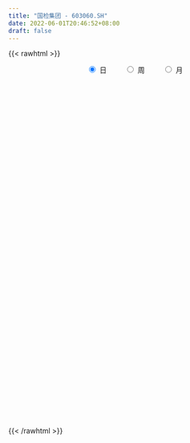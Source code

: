 ```yaml
---
title: "国检集团 - 603060.SH"
date: 2022-06-01T20:46:52+08:00
draft: false
---
```

{{< rawhtml >}}
    <div style="text-align: center">
        <label style="padding: 1rem;"><input style="margin-right: .5rem" type="radio" name="period" value="D" checked onclick="period_change(this)">日</label>
        <label style="padding: 1rem;"><input style="margin-right: .5rem" type="radio" name="period" value="W" onclick="period_change(this)">周</label>
        <label style="padding: 1rem;"><input style="margin-right: .5rem" type="radio" name="period" value="M" onclick="period_change(this)">月</label>
    </div>
    <div id="chart" style="height: 700px;"></div> 
    <script type="text/javascript">
        const D_v = [63104.3,119487.82,74504.16,79480.13,60211.65,60492.79,80323.93,52696.42,56490.48,48298.37,70465.35,88579.32,73423.44,52494.88,39904.27,40576.59,45019.82,42566.78,29387.19,28769.34,25256.44,51701.33,39509.61,42875.24,37857.69,32328.6,79922.84,54110.96,67428.75,62548.58,53357.89,51975.74,39496.84,77639.66,44246.72,65683.39,92611.69,102758.63,80606.63,59354.48,61921.7,44269.65,64254.0,48523.39,48757.09,50447.1,49469.78,48825.17,36951.6,30532.99,32035.97,25473.7,36008.16,35995.08,24334.19,27337.48,19078.55,34036.58,21084.76,22862.01,18922.36,29136.66,21864.3,16060.78,44671.21,29502.47,27506.78,29564.51,20647.0,167380.53,169159.03,129952.22,83816.91,94356.29,87498.59,56390.9,63625.2,44398.89,57501.19,85492.66,137881.3,116046.18,59798.84,59991.36,50789.92,33647.18,35156.2,36900.06,34401.83,38322.48,32275.62,27678.83,43651.03,17669.78,32816.22,18868.95,25880.96,27450.2,47065.84,20028.67,16273.05,112763.53,95381.82,74492.62,50339.1,38320.63,115736.73,50140.56,31779.94,26083.04,17289.23,19620.74,76836.67,29799.36,22922.98,22734.97,23790.56,26367.86,21010.9,22041.2,43236.27,24312.03,19358.04,39603.84,29463.28,23148.33,20006.51,17204.09,17903.0,18238.71,22652.72,16834.18,14222.37,25007.19,19457.55,19049.46,16330.94,16942.52,17451.79,21772.75,23259.24,15146.71,14168.36,20486.28,11305.08,10283.54,12935.52,17056.62,14322.79,14949.12,21331.79,49109.65,25159.97,19522.49,23870.09,18555.35,35126.9,15853.14,15354.96,16874.08,14595.13,17801.6,17229.24,14259.7,19083.86,19271.84,12835.43,13409.88,24541.58,23199.78,18715.33,14625.32,21421.91,18293.72,15971.14,17475.29,9944.82,12579.04,10126.17,13220.05,12504.79,13201.04,14757.96,14242.0,14560.8,26364.1,18323.55,18192.02,12332.2,12665.3,10795.48,19558.04,28683.94,17651.76,24097.07,28890.51,38876.61,26594.22,37337.0,40143.47,56097.7,54471.51,34396.38,27973.94,41843.58,29732.37,31889.96,27158.7,22178.19,26121.94,26456.7,22774.73,17405.42,22548.5,21595.21,17952.61,18016.97,19683.35,17839.66,18847.46,11665.32,15697.22,14144.31,38933.55,29573.35,27739.9,26147.97,53547.1,46352.7,38546.78,19230.82,13306.12,32297.37,28331.69,27700.73,24225.38,12456.9,19170.64,12335.44,22787.84,13189.54,15087.08,14824.15,28712.5,18706.21,22384.75,21153.24,67717.84,74074.45,50337.1]
const D_histogram = [0.0,0.0049841595,0.0033044423,0.0324111932,0.0411601374,0.0470181809,0.0615245414,0.0388651272,0.0261806723,0.0180880705,0.0404428793,0.0951104732,0.126628553,0.1512113378,0.1457993156,0.1364910092,0.0954719834,0.0174731691,-0.016673206,-0.056847933,-0.0663950363,-0.0438596896,-0.0226868034,-0.0428462618,-0.0700864746,-0.0848352825,-0.1505279211,-0.1722504057,-0.1661582807,-0.1846928063,-0.1477090231,-0.0979511843,-0.0617172516,-0.0178496719,0.0132273625,0.0633462224,0.1570899756,0.2237651235,0.2082040093,0.1624998285,0.0960990163,0.0353040072,0.0360123075,0.0362217061,0.0053923906,-0.050945676,-0.1195645069,-0.1843529391,-0.1778300401,-0.1571796895,-0.1111680379,-0.0775842886,-0.0412484369,-0.0349926947,-0.0363515837,-0.0308419088,-0.0282656254,-0.0422766276,-0.0543662027,-0.053006618,-0.0540168221,-0.0703761782,-0.0781073302,-0.0728272458,-0.033337531,-0.0069470243,0.0258199681,0.0327272974,0.0312859014,0.1222569652,0.2399376245,0.3146747988,0.3457354188,0.3827420626,0.4117287899,0.3904730088,0.369859325,0.3486093611,0.310049227,0.326409975,0.1720141086,0.0618826794,0.0132073423,-0.0659027508,-0.1451134093,-0.1994823513,-0.2062582676,-0.2366235026,-0.2611358344,-0.2520197496,-0.2555528626,-0.2190215084,-0.2041049032,-0.1922037578,-0.1632331516,-0.1291776201,-0.0742804821,-0.0288122032,-0.0611328575,-0.0701770417,-0.084419579,0.031759424,0.0818462267,0.1508750287,0.1627198133,0.1460272654,-0.0047960292,-0.1041372123,-0.1766144293,-0.2248610341,-0.2299898012,-0.2053855613,-0.1304199198,-0.0581537755,-0.0097425127,0.0192868494,0.0486421718,0.0644267239,0.0624347899,0.0447957814,0.0679498347,0.0648875894,0.059445998,0.0239448976,-0.0222087032,-0.0495946597,-0.0706887101,-0.0769995672,-0.0901308746,-0.0894125475,-0.0887818774,-0.0893132112,-0.0782160941,-0.0602339482,-0.0400181214,-0.025114394,-0.0059679285,0.0084659493,0.0166174186,0.0190896547,-0.0013161495,-0.0120144015,-0.0134872379,-0.0339587029,-0.0281733483,-0.0278677987,-0.0303112092,-0.0310895584,-0.0179490849,-0.0005615585,0.0307030914,0.0804439098,0.108980087,0.1154613615,0.1145360744,0.1042887158,0.1165777237,0.1165551098,0.0925969266,0.0776556318,0.0568468462,0.014814574,0.0075981854,0.0040575727,-0.0135953707,-0.0442426796,-0.0653727685,-0.0888536259,-0.1557704901,-0.1949951459,-0.2290402698,-0.2249852243,-0.1820714533,-0.1313144819,-0.0843847827,-0.0338254498,-0.0046242705,-0.0024555588,0.0005305812,0.0217402676,0.0410853663,0.0517722673,0.0582686833,0.0348618065,0.03853206,-0.0004569164,-0.0207429522,-0.0256429357,-0.0237748123,-0.0202610196,-0.0145774199,-0.0231147853,-0.0770795951,-0.1284330703,-0.1738886994,-0.1720251813,-0.1587156694,-0.1685622938,-0.230951147,-0.232492634,-0.1231715056,-0.0391586284,-0.0142520911,-0.0129873583,-0.0240248426,-0.0466069941,-0.0642860959,-0.0695224762,-0.0646125143,-0.0362223757,-0.0130281397,0.0133813385,0.0429438476,0.0434788966,0.0454764265,0.0277605948,0.0438647724,0.045760954,0.0525880255,0.0467116988,0.0420091825,0.0356404476,0.0227363971,0.0165715945,0.0059817481,-0.0515124911,-0.102727136,-0.0679530575,-0.0951845673,-0.0753961965,-0.0352984679,-0.0176779492,0.0455976653,0.0919484127,0.1199462164,0.1308706178,0.1410717885,0.1435815926,0.1382590708,0.1279912939,0.1193376993,0.1188974267,0.121442664,0.0686512222,0.043137194,0.0538282351,0.0718507222,0.1259068952,0.2070857229,0.2284230265]
const D_fast = [0.0,0.0062301994,0.0053765927,0.042586142,0.0616251205,0.0792377092,0.109125205,0.0961820727,0.0900427858,0.0864722017,0.1189377303,0.1973829425,0.2605581606,0.3229437798,0.3539815866,0.3787960324,0.3616450025,0.2880144804,0.2496998038,0.1953130936,0.1691672313,0.1807376556,0.1962388409,0.165367817,0.1206059856,0.0846483571,-0.0186762619,-0.0834613478,-0.1189087929,-0.1836165201,-0.1835599928,-0.15828995,-0.1374853302,-0.0980801685,-0.0636962935,0.002259122,0.1352753691,0.2578917979,0.294381686,0.2893024623,0.2469264043,0.1949573969,0.2046687741,0.2139335993,0.1844523814,0.1153778958,0.0168679382,-0.0940087288,-0.1319433399,-0.1505879116,-0.1323682694,-0.1181805923,-0.0921568499,-0.0946492813,-0.1050960663,-0.1072968686,-0.1117869915,-0.1363671506,-0.1620482764,-0.1739403461,-0.1884547558,-0.2224081565,-0.249666141,-0.262592868,-0.2314375359,-0.2067837854,-0.1675618009,-0.1524726472,-0.1460925679,-0.0245572628,0.1531078026,0.3065136766,0.4240081514,0.5567003108,0.6886192356,0.7649817067,0.8368328541,0.9027352305,0.9416874031,1.0396506449,0.9282583056,0.8335975462,0.7882240448,0.692638264,0.5771492532,0.4729097233,0.4145692401,0.3250481295,0.235251839,0.1813629865,0.1139416578,0.0957176349,0.0596080143,0.0234582202,0.0116205385,0.013381665,0.0497086825,0.0879739106,0.0403700419,0.0137815973,-0.0215658348,0.1025530242,0.1731013836,0.2798489428,0.3323736808,0.3521879492,0.2001656472,0.0747901611,-0.0418406632,-0.1463025265,-0.2089287439,-0.2356708944,-0.1933102328,-0.1355825324,-0.0896068977,-0.0557558234,-0.014239958,0.0176512751,0.0312680386,0.0248279754,0.0649694875,0.0781291395,0.0875490476,0.0580341716,0.006328395,-0.0334562264,-0.0722224543,-0.0977832032,-0.1334472293,-0.155082039,-0.1766468383,-0.1995064749,-0.2079633813,-0.2050397225,-0.194828426,-0.1862032971,-0.1685488138,-0.1519984487,-0.1396926247,-0.1324479749,-0.1531828165,-0.1668846689,-0.1717293148,-0.2006904554,-0.201948438,-0.2086098381,-0.2186310508,-0.2271817896,-0.2185285873,-0.2012814506,-0.1623410278,-0.0924892319,-0.036708033,-0.0013614181,0.0263473134,0.0421721337,0.0836055725,0.1127217361,0.1119127846,0.1163853977,0.1097883236,0.071459695,0.0661428527,0.0636166331,0.0425648471,0.0008568683,-0.0366164127,-0.0823106766,-0.1881701634,-0.2761436056,-0.367448797,-0.4196400575,-0.4222441499,-0.4043157989,-0.3784822954,-0.336379325,-0.3083342133,-0.3067793912,-0.3036606059,-0.2770158527,-0.2473994124,-0.2237694445,-0.2027058578,-0.2173972829,-0.2040940144,-0.2431972199,-0.2686689937,-0.2799797112,-0.2840552909,-0.2856067531,-0.2835675084,-0.2978835701,-0.3711182787,-0.4545800215,-0.5435078254,-0.5846506026,-0.6110200081,-0.663007206,-0.7831338459,-0.8427984914,-0.7642702394,-0.6900470194,-0.6687035048,-0.6706856116,-0.6877293066,-0.7219632065,-0.7557138323,-0.7783308317,-0.7895739983,-0.7702394537,-0.7503022526,-0.7205474397,-0.6802489688,-0.6688441956,-0.6554775591,-0.6662532421,-0.6391828713,-0.6258464513,-0.6058723734,-0.6000707754,-0.594270996,-0.5917296191,-0.5989495702,-0.6009714742,-0.6100658836,-0.6804382456,-0.7573346745,-0.7395488604,-0.7905765119,-0.7896371904,-0.7583640787,-0.7451630473,-0.6704880164,-0.6011501659,-0.5431658081,-0.4995237522,-0.4540546344,-0.4156494322,-0.3864071863,-0.3646771396,-0.3434963095,-0.3142122253,-0.2813063221,-0.3169349583,-0.331664688,-0.3075165881,-0.2715314205,-0.1859985237,-0.0530482652,0.025394795]
const D_slow = [0.0,0.0012460399,0.0020721505,0.0101749488,0.0204649831,0.0322195283,0.0476006637,0.0573169455,0.0638621135,0.0683841312,0.078494851,0.1022724693,0.1339296076,0.171732442,0.2081822709,0.2423050232,0.2661730191,0.2705413113,0.2663730098,0.2521610266,0.2355622675,0.2245973451,0.2189256443,0.2082140789,0.1906924602,0.1694836396,0.1318516593,0.0887890579,0.0472494877,0.0010762861,-0.0358509696,-0.0603387657,-0.0757680786,-0.0802304966,-0.076923656,-0.0610871004,-0.0218146065,0.0341266744,0.0861776767,0.1268026338,0.1508273879,0.1596533897,0.1686564666,0.1777118931,0.1790599908,0.1663235718,0.1364324451,0.0903442103,0.0458867003,0.0065917779,-0.0212002316,-0.0405963037,-0.0509084129,-0.0596565866,-0.0687444825,-0.0764549598,-0.0835213661,-0.094090523,-0.1076820737,-0.1209337282,-0.1344379337,-0.1520319783,-0.1715588108,-0.1897656222,-0.198100005,-0.1998367611,-0.193381769,-0.1851999447,-0.1773784693,-0.146814228,-0.0868298219,-0.0081611222,0.0782727325,0.1739582482,0.2768904457,0.3745086979,0.4669735291,0.5541258694,0.6316381761,0.7132406699,0.756244197,0.7717148669,0.7750167025,0.7585410148,0.7222626624,0.6723920746,0.6208275077,0.5616716321,0.4963876734,0.4333827361,0.3694945204,0.3147391433,0.2637129175,0.215661978,0.1748536901,0.1425592851,0.1239891646,0.1167861138,0.1015028994,0.083958639,0.0628537442,0.0707936002,0.0912551569,0.1289739141,0.1696538674,0.2061606838,0.2049616765,0.1789273734,0.1347737661,0.0785585076,0.0210610573,-0.0302853331,-0.062890313,-0.0774287569,-0.079864385,-0.0750426727,-0.0628821298,-0.0467754488,-0.0311667513,-0.0199678059,-0.0029803473,0.0132415501,0.0281030496,0.034089274,0.0285370982,0.0161384333,-0.0015337443,-0.020783636,-0.0433163547,-0.0656694916,-0.0878649609,-0.1101932637,-0.1297472872,-0.1448057743,-0.1548103046,-0.1610889031,-0.1625808852,-0.1604643979,-0.1563100433,-0.1515376296,-0.151866667,-0.1548702674,-0.1582420769,-0.1667317526,-0.1737750896,-0.1807420393,-0.1883198416,-0.1960922312,-0.2005795024,-0.2007198921,-0.1930441192,-0.1729331418,-0.14568812,-0.1168227796,-0.088188761,-0.0621165821,-0.0329721512,-0.0038333737,0.0193158579,0.0387297659,0.0529414774,0.0566451209,0.0585446673,0.0595590605,0.0561602178,0.0450995479,0.0287563558,0.0065429493,-0.0323996732,-0.0811484597,-0.1384085272,-0.1946548332,-0.2401726966,-0.273001317,-0.2940975127,-0.3025538752,-0.3037099428,-0.3043238325,-0.3041911872,-0.2987561203,-0.2884847787,-0.2755417119,-0.2609745411,-0.2522590894,-0.2426260744,-0.2427403035,-0.2479260416,-0.2543367755,-0.2602804786,-0.2653457335,-0.2689900885,-0.2747687848,-0.2940386836,-0.3261469512,-0.369619126,-0.4126254213,-0.4523043387,-0.4944449121,-0.5521826989,-0.6103058574,-0.6410987338,-0.6508883909,-0.6544514137,-0.6576982533,-0.6637044639,-0.6753562124,-0.6914277364,-0.7088083555,-0.724961484,-0.734017078,-0.7372741129,-0.7339287782,-0.7231928163,-0.7123230922,-0.7009539856,-0.6940138369,-0.6830476438,-0.6716074053,-0.6584603989,-0.6467824742,-0.6362801786,-0.6273700667,-0.6216859674,-0.6175430687,-0.6160476317,-0.6289257545,-0.6546075385,-0.6715958029,-0.6953919447,-0.7142409938,-0.7230656108,-0.7274850981,-0.7160856818,-0.6930985786,-0.6631120245,-0.63039437,-0.5951264229,-0.5592310248,-0.5246662571,-0.4926684336,-0.4628340088,-0.4331096521,-0.4027489861,-0.3855861805,-0.374801882,-0.3613448232,-0.3433821427,-0.3119054189,-0.2601339882,-0.2030282315]
const D_data = [['2021-05-21', 16.7474, 17.3225, 16.5131, 17.3367],['2021-05-24', 17.7413, 17.4006, 17.3651, 18.6713],['2021-05-25', 17.3651, 17.3296, 16.9391, 17.6064],['2021-05-26', 17.3438, 17.8052, 17.3438, 18.217],['2021-05-27', 17.7484, 17.6845, 17.4503, 18.0963],['2021-05-28', 17.9259, 17.7271, 17.5496, 18.1034],['2021-05-31', 17.6632, 17.9401, 17.1592, 18.217],['2021-06-01', 17.9401, 17.4999, 17.3935, 17.9401],['2021-06-02', 17.4219, 17.5638, 17.1805, 17.9401],['2021-06-03', 17.4716, 17.5922, 17.2444, 17.9259],['2021-06-04', 17.5567, 18.0466, 17.3651, 18.359],['2021-06-07', 18.0466, 18.7281, 17.9259, 18.9411],['2021-06-08', 18.7281, 18.7778, 18.43, 19.1683],['2021-06-09', 18.7778, 18.9766, 18.5862, 19.4168],['2021-06-10', 19.0192, 18.7991, 18.6287, 19.36],['2021-06-11', 18.8772, 18.8559, 18.7423, 19.2677],['2021-06-15', 18.934, 18.4513, 18.3732, 19.218],['2021-06-16', 18.3164, 17.7484, 17.6419, 18.5649],['2021-06-17', 17.7413, 18.0324, 17.6632, 18.1744],['2021-06-18', 18.146, 17.7626, 17.6135, 18.1744],['2021-06-21', 17.7271, 17.9969, 17.5354, 18.1034],['2021-06-22', 18.1602, 18.4229, 17.9614, 18.65],['2021-06-23', 18.4584, 18.5294, 18.3874, 18.8843],['2021-06-24', 18.4939, 18.0182, 17.8975, 18.4939],['2021-06-25', 18.1034, 17.7839, 17.6277, 18.1744],['2021-06-28', 17.97, 17.79, 17.55, 18.01],['2021-06-29', 17.55, 16.86, 16.8, 17.6],['2021-06-30', 16.85, 17.06, 16.5, 17.26],['2021-07-01', 17.5, 17.24, 17.16, 18.0],['2021-07-02', 17.16, 16.76, 16.64, 17.24],['2021-07-05', 16.88, 17.37, 16.72, 17.46],['2021-07-06', 17.2, 17.66, 17.2, 17.95],['2021-07-07', 17.49, 17.65, 17.21, 17.89],['2021-07-08', 17.89, 17.92, 17.79, 18.57],['2021-07-09', 17.84, 17.95, 17.5, 17.98],['2021-07-12', 17.99, 18.43, 17.99, 18.46],['2021-07-13', 18.55, 19.45, 18.34, 19.5],['2021-07-14', 19.77, 19.7, 19.46, 20.27],['2021-07-15', 19.65, 18.99, 18.68, 19.68],['2021-07-16', 18.99, 18.61, 18.49, 19.06],['2021-07-19', 18.6, 18.17, 18.03, 18.6],['2021-07-20', 17.91, 17.97, 17.76, 18.14],['2021-07-21', 18.02, 18.63, 18.02, 18.75],['2021-07-22', 18.6, 18.68, 18.33, 18.97],['2021-07-23', 18.69, 18.25, 18.1, 18.9],['2021-07-26', 18.08, 17.7, 17.51, 18.26],['2021-07-27', 17.7, 17.16, 16.99, 17.86],['2021-07-28', 16.91, 16.74, 16.33, 17.08],['2021-07-29', 16.93, 17.34, 16.84, 17.5],['2021-07-30', 17.35, 17.46, 17.16, 17.66],['2021-08-02', 17.46, 17.85, 17.3, 17.9],['2021-08-03', 17.76, 17.83, 17.75, 18.21],['2021-08-04', 18.0, 18.0, 17.69, 18.15],['2021-08-05', 18.0, 17.7, 17.64, 18.2],['2021-08-06', 17.68, 17.58, 17.43, 17.82],['2021-08-09', 17.46, 17.64, 17.35, 17.76],['2021-08-10', 17.63, 17.59, 17.47, 17.72],['2021-08-11', 17.6, 17.31, 17.18, 17.62],['2021-08-12', 17.35, 17.21, 17.1, 17.42],['2021-08-13', 17.28, 17.29, 17.06, 17.35],['2021-08-16', 17.34, 17.2, 17.13, 17.34],['2021-08-17', 17.2, 16.89, 16.8, 17.2],['2021-08-18', 16.76, 16.85, 16.71, 16.95],['2021-08-19', 16.86, 16.92, 16.72, 17.03],['2021-08-20', 17.09, 17.4, 17.09, 17.58],['2021-08-23', 17.4, 17.37, 17.12, 17.68],['2021-08-24', 17.3, 17.59, 17.29, 17.77],['2021-08-25', 17.61, 17.37, 17.3, 17.68],['2021-08-26', 17.3, 17.28, 17.18, 17.41],['2021-08-27', 17.68, 18.72, 17.68, 19.01],['2021-08-30', 18.95, 19.75, 18.95, 20.0],['2021-08-31', 19.49, 19.95, 19.27, 20.2],['2021-09-01', 20.3, 19.96, 19.61, 20.4],['2021-09-02', 20.06, 20.53, 19.75, 20.81],['2021-09-03', 20.5, 20.96, 20.32, 21.3],['2021-09-06', 20.88, 20.72, 20.5, 21.12],['2021-09-07', 20.79, 20.98, 20.6, 21.41],['2021-09-08', 20.76, 21.22, 20.73, 21.7],['2021-09-09', 21.21, 21.19, 20.68, 21.36],['2021-09-10', 21.18, 22.17, 21.1, 22.48],['2021-09-13', 21.91, 19.96, 19.95, 21.91],['2021-09-14', 19.88, 20.0, 19.35, 20.36],['2021-09-15', 20.0, 20.48, 19.91, 20.77],['2021-09-16', 21.05, 19.84, 19.67, 21.19],['2021-09-17', 19.8, 19.43, 19.11, 19.86],['2021-09-22', 19.06, 19.34, 19.0, 19.47],['2021-09-23', 19.37, 19.7, 19.31, 19.85],['2021-09-24', 19.45, 19.21, 19.2, 19.83],['2021-09-27', 19.14, 19.01, 18.82, 19.48],['2021-09-28', 19.01, 19.25, 18.77, 19.55],['2021-09-29', 19.24, 18.96, 18.72, 19.33],['2021-09-30', 18.96, 19.41, 18.96, 19.5],['2021-10-08', 19.41, 19.15, 19.15, 19.83],['2021-10-11', 19.16, 19.06, 18.85, 19.5],['2021-10-12', 19.07, 19.27, 18.8, 19.3],['2021-10-13', 19.27, 19.41, 19.1, 19.55],['2021-10-14', 19.41, 19.85, 19.4, 19.89],['2021-10-15', 19.87, 19.98, 19.7, 20.25],['2021-10-18', 19.94, 19.02, 18.88, 20.1],['2021-10-19', 18.87, 19.16, 18.77, 19.35],['2021-10-20', 19.23, 18.98, 18.93, 19.29],['2021-10-21', 19.34, 20.88, 19.34, 20.88],['2021-10-22', 21.0, 20.56, 20.32, 21.29],['2021-10-25', 20.55, 21.23, 20.2, 21.35],['2021-10-26', 20.86, 20.88, 20.71, 21.16],['2021-10-27', 20.87, 20.66, 20.4, 20.97],['2021-10-28', 19.2, 18.61, 18.59, 19.44],['2021-10-29', 18.58, 18.56, 18.0, 18.59],['2021-11-01', 18.56, 18.34, 18.1, 18.8],['2021-11-02', 18.25, 18.17, 18.05, 18.42],['2021-11-03', 18.28, 18.39, 18.1, 18.5],['2021-11-04', 18.28, 18.64, 18.28, 18.66],['2021-11-05', 19.0, 19.4, 18.98, 20.3],['2021-11-08', 19.19, 19.68, 19.11, 19.73],['2021-11-09', 19.8, 19.67, 19.54, 19.9],['2021-11-10', 19.62, 19.63, 19.2, 19.67],['2021-11-11', 19.8, 19.81, 19.63, 20.27],['2021-11-12', 19.9, 19.8, 19.45, 19.93],['2021-11-15', 19.81, 19.66, 19.51, 20.0],['2021-11-16', 19.52, 19.45, 19.37, 19.8],['2021-11-17', 19.75, 20.02, 19.71, 20.34],['2021-11-18', 20.2, 19.8, 19.63, 20.2],['2021-11-19', 19.71, 19.8, 19.55, 19.88],['2021-11-22', 19.69, 19.35, 19.19, 19.8],['2021-11-23', 19.35, 19.0, 18.95, 19.48],['2021-11-24', 19.15, 19.01, 18.86, 19.15],['2021-11-25', 18.99, 18.91, 18.8, 19.13],['2021-11-26', 18.91, 18.96, 18.78, 19.1],['2021-11-29', 18.8, 18.75, 18.68, 18.87],['2021-11-30', 18.78, 18.81, 18.66, 19.09],['2021-12-01', 18.8, 18.73, 18.59, 18.86],['2021-12-02', 18.69, 18.63, 18.51, 18.71],['2021-12-03', 18.63, 18.72, 18.51, 18.84],['2021-12-06', 18.8, 18.81, 18.71, 19.09],['2021-12-07', 18.94, 18.88, 18.7, 19.03],['2021-12-08', 18.88, 18.86, 18.71, 18.98],['2021-12-09', 18.9, 18.97, 18.78, 19.06],['2021-12-10', 18.82, 18.98, 18.82, 19.12],['2021-12-13', 18.96, 18.95, 18.86, 18.99],['2021-12-14', 18.95, 18.9, 18.8, 19.04],['2021-12-15', 18.9, 18.55, 18.5, 18.96],['2021-12-16', 18.5, 18.56, 18.4, 18.67],['2021-12-17', 18.8, 18.61, 18.51, 18.8],['2021-12-20', 18.52, 18.27, 18.1, 18.6],['2021-12-21', 18.31, 18.51, 18.27, 18.69],['2021-12-22', 18.5, 18.41, 18.37, 18.57],['2021-12-23', 18.55, 18.32, 18.23, 18.55],['2021-12-24', 18.32, 18.28, 18.14, 18.35],['2021-12-27', 18.25, 18.44, 18.13, 18.74],['2021-12-28', 18.59, 18.54, 18.34, 18.59],['2021-12-29', 18.5, 18.83, 18.37, 18.84],['2021-12-30', 18.89, 19.3, 18.71, 19.34],['2021-12-31', 19.3, 19.3, 19.14, 19.42],['2022-01-04', 19.29, 19.19, 19.01, 19.36],['2022-01-05', 19.21, 19.19, 19.03, 19.35],['2022-01-06', 19.17, 19.12, 19.04, 19.29],['2022-01-07', 19.07, 19.49, 19.07, 19.75],['2022-01-10', 19.53, 19.46, 19.18, 19.59],['2022-01-11', 19.41, 19.18, 19.08, 19.45],['2022-01-12', 19.5, 19.26, 19.1, 19.5],['2022-01-13', 19.38, 19.15, 19.1, 19.43],['2022-01-14', 19.11, 18.75, 18.7, 19.17],['2022-01-17', 18.79, 19.07, 18.6, 19.09],['2022-01-18', 19.08, 19.1, 19.02, 19.27],['2022-01-19', 19.01, 18.87, 18.69, 19.11],['2022-01-20', 18.91, 18.56, 18.47, 19.05],['2022-01-21', 18.51, 18.5, 18.4, 18.77],['2022-01-24', 18.5, 18.29, 18.16, 18.57],['2022-01-25', 18.28, 17.4, 17.38, 18.35],['2022-01-26', 17.43, 17.31, 17.08, 17.66],['2022-01-27', 17.33, 16.99, 16.98, 17.39],['2022-01-28', 16.93, 17.18, 16.87, 17.18],['2022-02-07', 17.59, 17.6, 17.3, 17.8],['2022-02-08', 17.62, 17.79, 17.37, 17.86],['2022-02-09', 17.61, 17.88, 17.61, 17.9],['2022-02-10', 17.8, 18.1, 17.74, 18.24],['2022-02-11', 18.19, 17.99, 17.84, 18.2],['2022-02-14', 18.06, 17.69, 17.54, 18.06],['2022-02-15', 17.77, 17.67, 17.56, 17.77],['2022-02-16', 17.62, 17.93, 17.62, 18.12],['2022-02-17', 18.18, 18.0, 17.91, 18.31],['2022-02-18', 17.99, 17.97, 17.62, 17.99],['2022-02-21', 17.73, 17.97, 17.7, 18.05],['2022-02-22', 17.85, 17.55, 17.47, 17.92],['2022-02-23', 17.59, 17.83, 17.52, 17.9],['2022-02-24', 18.0, 17.18, 17.0, 18.0],['2022-02-25', 17.34, 17.21, 17.07, 17.45],['2022-02-28', 17.21, 17.28, 16.9, 17.34],['2022-03-01', 17.34, 17.3, 17.16, 17.42],['2022-03-02', 17.22, 17.28, 17.21, 17.41],['2022-03-03', 17.34, 17.28, 17.15, 17.37],['2022-03-04', 17.26, 17.04, 16.89, 17.26],['2022-03-07', 17.08, 16.22, 16.17, 17.08],['2022-03-08', 16.28, 15.84, 15.75, 16.35],['2022-03-09', 15.84, 15.48, 14.82, 15.99],['2022-03-10', 15.88, 15.76, 15.56, 15.95],['2022-03-11', 15.51, 15.75, 15.25, 15.76],['2022-03-14', 15.88, 15.27, 15.11, 15.88],['2022-03-15', 15.12, 14.18, 14.11, 15.12],['2022-03-16', 14.48, 14.5, 13.75, 14.55],['2022-03-17', 14.76, 15.95, 14.51, 15.95],['2022-03-18', 16.43, 16.0, 15.32, 16.43],['2022-03-21', 15.83, 15.44, 15.32, 15.83],['2022-03-22', 15.44, 15.11, 15.05, 15.44],['2022-03-23', 15.15, 14.82, 14.71, 15.23],['2022-03-24', 14.67, 14.46, 14.36, 14.77],['2022-03-25', 14.55, 14.27, 14.2, 14.65],['2022-03-28', 14.15, 14.21, 14.0, 14.37],['2022-03-29', 14.21, 14.18, 13.98, 14.29],['2022-03-30', 14.32, 14.42, 14.13, 14.48],['2022-03-31', 14.42, 14.37, 14.17, 14.7],['2022-04-01', 14.29, 14.44, 14.11, 14.5],['2022-04-06', 14.47, 14.55, 14.3, 14.58],['2022-04-07', 14.56, 14.2, 14.13, 14.59],['2022-04-08', 14.21, 14.16, 13.81, 14.3],['2022-04-11', 14.18, 13.8, 13.6, 14.18],['2022-04-12', 13.64, 14.15, 13.64, 14.16],['2022-04-13', 14.05, 13.96, 13.88, 14.23],['2022-04-14', 14.0, 13.99, 13.77, 14.05],['2022-04-15', 13.88, 13.78, 13.55, 14.0],['2022-04-18', 13.69, 13.71, 13.42, 13.75],['2022-04-19', 13.77, 13.6, 13.5, 13.8],['2022-04-20', 13.55, 13.4, 13.33, 13.67],['2022-04-21', 13.36, 13.36, 12.83, 13.44],['2022-04-22', 13.26, 13.18, 12.64, 13.26],['2022-04-25', 12.86, 12.3, 12.16, 13.07],['2022-04-26', 12.25, 11.93, 11.8, 12.35],['2022-04-27', 12.07, 12.8, 11.97, 12.82],['2022-04-28', 12.53, 11.88, 11.85, 12.69],['2022-04-29', 11.87, 12.28, 11.71, 12.4],['2022-05-05', 12.33, 12.55, 12.2, 12.84],['2022-05-06', 12.35, 12.3, 12.12, 12.37],['2022-05-09', 12.49, 13.0, 12.31, 13.45],['2022-05-10', 12.79, 13.04, 12.7, 13.13],['2022-05-11', 13.05, 13.0, 12.91, 13.37],['2022-05-12', 12.9, 12.9, 12.7, 13.05],['2022-05-13', 12.99, 12.97, 12.81, 13.1],['2022-05-16', 13.14, 12.94, 12.8, 13.16],['2022-05-17', 12.93, 12.87, 12.65, 12.93],['2022-05-18', 12.85, 12.8, 12.51, 12.93],['2022-05-19', 12.44, 12.8, 12.44, 12.82],['2022-05-20', 12.81, 12.91, 12.79, 12.98],['2022-05-23', 12.91, 12.99, 12.91, 13.05],['2022-05-24', 12.96, 12.18, 12.15, 13.02],['2022-05-25', 12.18, 12.3, 12.07, 12.32],['2022-05-26', 12.34, 12.7, 12.3, 12.75],['2022-05-27', 12.72, 12.87, 12.58, 12.88],['2022-05-30', 13.22, 13.55, 13.03, 13.77],['2022-05-31', 13.73, 14.35, 13.62, 14.45],['2022-06-01', 14.35, 14.02, 13.9, 14.45]]
const W_v = [67017.92,48544.52,70113.42,42776.09,316368.43,147145.46,172353.67,202079.75,162981.96,96223.97,60437.84,64438.27,52163.08,45323.25,38549.85,47730.7,66197.31,32191.79,25239.91,24558.87,26524.93,69578.08,62055.08,41671.86,43612.7,76206.07,44309.07,36498.42,30541.68,8841.4,12800.05,31102.83,36125.87,53101.31,169887.47,178053.14,55242.45,76793.6,54633.92,29319.71,14444.65,37722.21,23730.47,43152.31,50213.6,31570.6,20117.1,24542.35,21793.22,30087.0,87707.41,35738.3,54525.0,63433.21,32034.17,33224.0,52035.0,23247.1,14813.98,12099.95,15457.0,11003.0,16411.45,10575.0,16532.15,23133.35,18177.37,53199.1,76270.48,63144.15,92693.09,46810.14,40782.77,36824.37,27949.94,44118.55,39185.31,59204.16,55842.41,57539.27,44349.05,62773.26,55129.73,85165.78,110379.74,96371.45,109777.67,74864.78,67873.57,60320.89,27104.21,67147.22,46420.8,25093.73,41938.48,30450.0,78055.72,61569.15,82341.68,80864.17,128734.4,61780.16,54283.88,34722.8,44767.13,57174.79,81343.02,97576.58,85533.05,103474.21,85905.12,135693.61,15709.99,103012.44,109053.42,104743.4,230471.25,205586.75,133654.21,99594.36,70751.27,85543.45,82793.15,107416.01,170421.47,100737.95,74597.28,65699.53,89880.51,147142.0,97403.01,126411.56,170438.47,112634.85,102673.02,73636.97,63842.82,84302.26,64583.39,79334.41,129567.78,60813.69,28796.4,162120.03,133186.97,173041.03,121801.64,143188.64,185927.76,102970.23,189845.85,225973.36,179135.56,351255.9,196252.27,169876.27,124743.53,110043.74,207737.23,100197.62,110245.59,96186.21,106027.65,48577.03,18093.99,101540.12,115628.02,180837.18,205364.77,177035.95,163779.46,276075.8,160829.61,98722.98,96056.25,160324.19,134543.49,191058.59,197232.47,205492.0,199049.95,164659.36,89801.45,67479.47,271175.5,350773.54,365373.94,710734.2999999999,787264.26,434574.93,557547.78,415121.16,255210.17,220055.05,91514.51,215053.51,302871.02,394176.55,308274.55,294978.5,145743.13,197200.31,296339.73,266716.85,401014.82,267725.83,216226.64,153847.1,124399.38,130655.31,274601.29,564783.04,307408.84,424507.5999999999,105703.44,132678.76,43651.03,122686.11,291512.91,329029.64,171609.62,125615.73,129958.44,129426.05,89850.98,96787.66,91798.85,72067.04,124873.32,97074.83,80478.91,82680.07,94491.89,83106.88,61631.09,88248.41,73543.04,138199.89,214643.9,165836.23,124690.26,61549.13,92340.05,110013.75,192334.45,32536.94,125012.07,82570.54,105780.85,192129.39]
const W_histogram = [0.0,0.0058393162,0.0190652271,0.0081043626,0.0768814635,0.1136858822,0.1365774232,0.1984279973,0.2010328571,0.1807401305,0.1366323756,0.1108245938,0.0373879732,-0.0050776534,-0.0517333416,-0.0692486374,-0.1105512645,-0.146821879,-0.1579381925,-0.1790724066,-0.2000301269,-0.1932659246,-0.1838714819,-0.1582939842,-0.1307391607,-0.1033212197,-0.0915689975,-0.1176697777,-0.1701290488,-0.1838516652,-0.1656470978,-0.1383400401,-0.0884728399,-0.0390095909,0.0492544975,0.083644859,0.0804751109,0.0809261012,0.0459263887,0.0259323144,0.0127331846,0.0136711637,0.0164207901,0.03180937,0.0169519453,0.0027416261,-0.0172805455,-0.075817746,-0.0996879599,-0.1198792581,-0.1003249588,-0.0782256672,-0.0382551166,-0.0279243868,-0.0050850144,0.0148744859,0.0371690111,0.046048582,0.050033814,0.0361035194,0.0308841613,0.0295218257,-0.0053099273,-0.0267984314,-0.0260236251,-0.0087742582,0.0017900785,0.0475754906,0.0652372692,0.0966675779,0.1566662766,0.1822482709,0.1738190335,0.1734166103,0.1465663535,0.1457642684,0.1594030515,0.1848821621,0.2021770865,0.2154637796,0.220513159,0.2184963045,0.1937190558,0.1950492697,0.2319804136,0.246526279,0.2736436935,0.2527780467,0.2100771632,0.1291060874,0.096230113,0.0395904239,-0.0224790067,-0.0689794414,-0.0542997887,-0.0566494424,-0.0415321282,-0.0098722496,0.0375900227,0.047423659,-0.0469019574,-0.1080191486,-0.1432700571,-0.1723359658,-0.1882250613,-0.1271571244,-0.0904479831,-0.0633345821,0.0117088423,0.0942176772,0.1771784027,0.1856743871,0.1687862442,0.1836879726,0.1897012381,0.1466890137,0.0003746411,-0.0517832297,-0.097939386,-0.1460447104,-0.2034299301,-0.2124310615,-0.1776225487,-0.1424614914,-0.0967215009,-0.0404271895,-0.0092731714,-0.0054441673,-0.0311322044,-0.07262065,-0.1187811353,-0.1317836461,-0.1737564488,-0.1429864581,-0.1867191571,-0.214703636,-0.2379257055,-0.1915388953,-0.1362753122,-0.0863816995,-0.0811246983,-0.0795318667,-0.0653641063,-0.0708840699,-0.0510490042,0.0328878861,0.1242690281,0.2637311591,0.3093396417,0.3411897471,0.3796402036,0.4401831863,0.4080008651,0.4974275102,0.5924605949,0.6053884929,0.511336889,0.4378092439,0.3242830013,0.1859079979,-0.0001722867,-0.1243925907,-0.2447242239,-0.3249479684,-0.3678370951,-0.3810671748,-0.441198686,-0.4037905282,-0.3796837678,-0.3212673914,-0.2491201089,-0.1484660871,-0.1345658502,-0.1514422069,-0.1709796801,-0.1536165617,-0.1336215858,-0.0778378965,-0.0050816506,0.119814404,0.1400823646,0.1645272565,0.1962772115,0.1928863485,0.1567866048,0.2172561267,0.2330990798,0.3768239852,0.3209186685,0.2517333348,0.2574706784,0.2082507723,0.1171686745,-0.0269021028,-0.1616822976,-0.2401667955,-0.1966988674,-0.1406993072,-0.084890953,-0.000676634,-0.0244906052,-0.043579261,-0.1253084181,-0.1004435212,-0.0436654261,-0.0348556528,-0.0839354697,-0.108461135,-0.1422290953,-0.1541685402,-0.0742296548,0.1179876949,0.304501548,0.2248894029,0.1429559825,0.0903403101,0.0292966056,0.0356648662,0.0679161026,-0.0501047437,-0.0747700082,-0.0675381648,-0.0660660697,-0.1217375026,-0.1717389406,-0.1832651179,-0.2098589559,-0.2414718013,-0.1878690563,-0.1362052441,-0.1475050079,-0.1660699199,-0.2561216762,-0.2497439625,-0.2356598995,-0.2641719105,-0.2796331459,-0.3569423474,-0.3698712337,-0.4672859952,-0.490229623,-0.4928940605,-0.4879665811,-0.4914666535,-0.5180906197,-0.4979194383,-0.4068590309,-0.3217997476,-0.2429510009,-0.0956315253]
const W_fast = [0.0,0.0072991453,0.0252913629,0.0163565891,0.1043540559,0.1695799451,0.2266158419,0.3380734153,0.3909364894,0.4158287955,0.4058791345,0.4077775011,0.3436878738,0.2999528339,0.2403638102,0.2055363551,0.1365959118,0.0636198277,0.013018966,-0.0528833498,-0.1238486017,-0.1654008806,-0.2019743084,-0.2159703067,-0.2211002735,-0.2195126374,-0.2306526646,-0.2861708891,-0.3811624225,-0.4408479552,-0.4640551622,-0.4713331146,-0.4435841244,-0.4038732731,-0.3032955603,-0.2479939841,-0.2310449544,-0.2103624388,-0.2338805541,-0.2473915498,-0.2574073834,-0.2530516134,-0.2461967895,-0.2228558671,-0.2334753055,-0.2470002182,-0.2713425262,-0.3488341632,-0.397626367,-0.4477874797,-0.4533144201,-0.4507715453,-0.4203647739,-0.4170151408,-0.395447022,-0.3717689003,-0.3401821222,-0.3197904059,-0.3032967203,-0.3082011351,-0.3056994529,-0.299681332,-0.3358405668,-0.3640286788,-0.3697597788,-0.3547039764,-0.3436921202,-0.2860128354,-0.2520417395,-0.1964445363,-0.0972792684,-0.0261352065,0.0088903145,0.0518420439,0.0616333755,0.0972723575,0.1507619035,0.2224615546,0.2903007506,0.3574533886,0.4176310578,0.4702382794,0.4938907946,0.5439833259,0.6389095732,0.7150870084,0.8106153463,0.8529442111,0.8627626185,0.8140680645,0.8052496183,0.7585075352,0.6908183529,0.6270730579,0.6281777634,0.6116657491,0.6164000313,0.6455918475,0.7024516254,0.7241411765,0.6180900707,0.5299680924,0.4588996696,0.3867497694,0.3238044087,0.3530830644,0.3671802099,0.3784599654,0.4564306004,0.5624938546,0.6897491808,0.7446637619,0.7699721801,0.8307959016,0.8842344766,0.8778945057,0.7316737934,0.6665701152,0.5959291124,0.5113126104,0.4030699081,0.3409610114,0.331363887,0.3309095715,0.3524691867,0.3986567008,0.4274924261,0.4299603883,0.3964893001,0.3368456921,0.2609899228,0.2150415005,0.1296295856,0.1246529619,0.0342404736,-0.0474199143,-0.1301234102,-0.1316213238,-0.1104265688,-0.082128381,-0.0971525543,-0.1154426894,-0.1176159556,-0.1408569367,-0.133784122,-0.0416252601,0.0808231389,0.2862180596,0.4091614527,0.5263089948,0.6596695022,0.8302582815,0.9000761766,1.1138596992,1.3570079326,1.5212829539,1.5550655722,1.5909902381,1.5585347458,1.4666367418,1.2805133856,1.1251949339,0.9436822447,0.7822215082,0.6473731076,0.5388762342,0.3684450515,0.3049055773,0.2340913958,0.2121909242,0.2220581796,0.2855956796,0.265854454,0.2111175455,0.1488351523,0.1277941302,0.1143837098,0.1507079249,0.2221937582,0.3770434138,0.4323319655,0.4979086716,0.5787279294,0.6235586536,0.6266555611,0.7414391147,0.8155568377,1.0534877394,1.0778120898,1.0715600898,1.1416651031,1.1445078901,1.0827179609,0.9319216578,0.7567208887,0.6181946919,0.6124879031,0.6333126366,0.6678982524,0.751943413,0.7220067905,0.6920233194,0.5789670578,0.5787210744,0.624582813,0.624678673,0.5546149888,0.5029740397,0.4336488056,0.3831672256,0.4445486974,0.6662629707,0.9289022108,0.9055124165,0.8593179917,0.8292873969,0.7755678437,0.7908523209,0.8400825829,0.7095355507,0.6661777842,0.6565250864,0.641480664,0.5553748555,0.4624386823,0.4050962255,0.3260376485,0.2340568529,0.2406923338,0.2583048349,0.2101288192,0.1500464272,-0.0040357481,-0.060094025,-0.1049249369,-0.1994799255,-0.2848494474,-0.4513942358,-0.5567909305,-0.7710271907,-0.9165282243,-1.0424161769,-1.1594803428,-1.2858470786,-1.4419936998,-1.5463023779,-1.5569567282,-1.5523473819,-1.5342363854,-1.4108247911]
const W_slow = [0.0,0.0014598291,0.0062261358,0.0082522265,0.0274725924,0.0558940629,0.0900384187,0.139645418,0.1899036323,0.2350886649,0.2692467588,0.2969529073,0.3062999006,0.3050304872,0.2920971518,0.2747849925,0.2471471763,0.2104417066,0.1709571585,0.1261890568,0.0761815251,0.027865044,-0.0181028265,-0.0576763226,-0.0903611127,-0.1161914177,-0.1390836671,-0.1685011115,-0.2110333737,-0.25699629,-0.2984080644,-0.3329930744,-0.3551112844,-0.3648636822,-0.3525500578,-0.331638843,-0.3115200653,-0.29128854,-0.2798069428,-0.2733238642,-0.2701405681,-0.2667227771,-0.2626175796,-0.2546652371,-0.2504272508,-0.2497418443,-0.2540619806,-0.2730164171,-0.2979384071,-0.3279082216,-0.3529894613,-0.3725458781,-0.3821096573,-0.389090754,-0.3903620076,-0.3866433861,-0.3773511333,-0.3658389879,-0.3533305344,-0.3443046545,-0.3365836142,-0.3292031577,-0.3305306396,-0.3372302474,-0.3437361537,-0.3459297182,-0.3454821986,-0.333588326,-0.3172790087,-0.2931121142,-0.2539455451,-0.2083834773,-0.164928719,-0.1215745664,-0.084932978,-0.0484919109,-0.008641148,0.0375793925,0.0881236641,0.141989609,0.1971178988,0.2517419749,0.3001717388,0.3489340562,0.4069291596,0.4685607294,0.5369716528,0.6001661644,0.6526854553,0.6849619771,0.7090195053,0.7189171113,0.7132973596,0.6960524993,0.6824775521,0.6683151915,0.6579321595,0.6554640971,0.6648616027,0.6767175175,0.6649920281,0.637987241,0.6021697267,0.5590857352,0.5120294699,0.4802401888,0.457628193,0.4417945475,0.4447217581,0.4682761774,0.5125707781,0.5589893749,0.6011859359,0.647107929,0.6945332386,0.731205492,0.7312991523,0.7183533449,0.6938684984,0.6573573208,0.6064998382,0.5533920729,0.5089864357,0.4733710629,0.4491906876,0.4390838903,0.4367655974,0.4354045556,0.4276215045,0.409466342,0.3797710582,0.3468251467,0.3033860344,0.2676394199,0.2209596307,0.1672837217,0.1078022953,0.0599175715,0.0258487434,0.0042533185,-0.016027856,-0.0359108227,-0.0522518493,-0.0699728668,-0.0827351178,-0.0745131463,-0.0434458892,0.0224869005,0.099821811,0.1851192477,0.2800292986,0.3900750952,0.4920753115,0.616432189,0.7645473377,0.915894461,1.0437286832,1.1531809942,1.2342517445,1.280728744,1.2806856723,1.2495875246,1.1884064686,1.1071694765,1.0152102028,0.9199434091,0.8096437375,0.7086961055,0.6137751636,0.5334583157,0.4711782885,0.4340617667,0.4004203042,0.3625597524,0.3198148324,0.281410692,0.2480052955,0.2285458214,0.2272754088,0.2572290098,0.2922496009,0.3333814151,0.3824507179,0.4306723051,0.4698689563,0.524182988,0.5824577579,0.6766637542,0.7568934213,0.819826755,0.8841944246,0.9362571177,0.9655492864,0.9588237606,0.9184031863,0.8583614874,0.8091867705,0.7740119437,0.7527892055,0.752620047,0.7464973957,0.7356025804,0.7042754759,0.6791645956,0.6682482391,0.6595343259,0.6385504584,0.6114351747,0.5758779009,0.5373357658,0.5187783521,0.5482752758,0.6244006628,0.6806230136,0.7163620092,0.7389470867,0.7462712381,0.7551874547,0.7721664803,0.7596402944,0.7409477924,0.7240632512,0.7075467337,0.6771123581,0.6341776229,0.5883613435,0.5358966045,0.4755286542,0.4285613901,0.394510079,0.3576338271,0.3161163471,0.2520859281,0.1896499374,0.1307349626,0.064691985,-0.0052163015,-0.0944518884,-0.1869196968,-0.3037411956,-0.4262986013,-0.5495221164,-0.6715137617,-0.7943804251,-0.92390308,-1.0483829396,-1.1500976973,-1.2305476343,-1.2912853845,-1.3151932658]
const W_data = [['2017-07-21', 8.7576, 8.0783, 7.8178, 8.7576],['2017-07-28', 7.9199, 8.1698, 7.9023, 8.3071],['2017-08-04', 8.1698, 8.3247, 8.0959, 8.7611],['2017-08-11', 8.3775, 8.0396, 8.029, 8.4197],['2017-08-18', 7.9621, 9.2328, 7.9621, 10.06],['2017-08-25', 9.2047, 9.2011, 8.7647, 9.3349],['2017-09-01', 9.1519, 9.2997, 9.0815, 9.6798],['2017-09-08', 9.3103, 10.1691, 9.0815, 10.3944],['2017-09-15', 9.972, 9.7854, 9.6798, 10.1691],['2017-09-22', 9.7608, 9.6341, 9.5813, 10.0248],['2017-09-29', 9.627, 9.3243, 9.1131, 9.627],['2017-10-13', 9.4581, 9.5038, 9.2962, 9.6904],['2017-10-20', 9.4616, 8.74, 8.5464, 9.5355],['2017-10-27', 8.7013, 8.8703, 8.6591, 9.1835],['2017-11-03', 8.9583, 8.5957, 8.3739, 9.004],['2017-11-10', 8.6837, 8.7787, 8.5359, 8.9195],['2017-11-17', 8.7471, 8.2859, 8.2683, 9.2434],['2017-11-24', 8.1487, 8.0677, 7.9551, 8.4056],['2017-12-01', 8.0959, 8.1592, 7.9199, 8.2331],['2017-12-08', 8.1803, 7.8319, 7.589, 8.1874],['2017-12-15', 7.8319, 7.582, 7.5538, 7.8812],['2017-12-22', 7.5855, 7.7404, 7.2863, 7.9164],['2017-12-29', 7.3919, 7.6664, 7.3919, 7.7368],['2018-01-05', 7.7756, 7.8213, 7.6383, 7.9023],['2018-01-12', 7.8072, 7.8636, 7.5503, 7.8847],['2018-01-19', 7.8671, 7.9023, 7.6031, 8.1064],['2018-01-26', 7.8213, 7.7157, 7.7016, 7.9375],['2018-02-02', 7.677, 7.0962, 6.9378, 7.758],['2018-02-09', 7.0504, 6.4098, 6.3359, 7.1032],['2018-02-14', 6.6069, 6.5401, 6.2761, 6.6457],['2018-02-23', 6.5401, 6.7724, 6.5401, 6.8956],['2018-03-02', 6.8639, 6.8428, 6.7231, 7.0469],['2018-03-09', 6.878, 7.1948, 6.8111, 7.2053],['2018-03-16', 7.2018, 7.3567, 6.9765, 7.3672],['2018-03-23', 7.2511, 8.1698, 7.1032, 8.7858],['2018-03-30', 7.7439, 7.8319, 7.3532, 8.2613],['2018-04-04', 7.8354, 7.4658, 7.42, 7.9199],['2018-04-13', 7.3954, 7.5256, 7.3496, 7.6911],['2018-04-20', 7.4341, 6.9976, 6.8991, 7.4799],['2018-04-27', 7.068, 7.0258, 6.973, 7.2229],['2018-05-04', 7.0258, 6.9976, 6.8463, 7.1103],['2018-05-11', 7.0082, 7.1138, 7.0012, 7.3496],['2018-05-18', 7.1138, 7.1208, 6.9765, 7.1983],['2018-05-25', 7.1208, 7.3109, 7.1208, 7.3602],['2018-06-01', 7.3391, 6.9167, 6.7231, 7.5855],['2018-06-08', 6.9167, 6.8181, 6.6879, 7.156],['2018-06-15', 6.8181, 6.6105, 6.4837, 6.9167],['2018-06-22', 6.6116, 5.8394, 5.665, 6.6116],['2018-06-29', 5.8287, 5.939, 5.6579, 5.9746],['2018-07-06', 5.9426, 5.7326, 5.5903, 6.0209],['2018-07-13', 5.7113, 6.092, 5.7113, 6.4016],['2018-07-20', 6.0885, 6.1134, 6.0138, 6.2842],['2018-07-27', 6.1846, 6.4052, 6.1063, 6.5297],['2018-08-03', 6.3909, 6.0885, 5.8358, 6.9283],['2018-08-10', 6.0458, 6.2664, 6.0066, 6.3803],['2018-08-17', 6.2166, 6.2949, 6.0742, 6.4763],['2018-08-24', 6.3518, 6.4052, 6.2664, 6.6151],['2018-08-31', 6.4194, 6.302, 6.2522, 6.5333],['2018-09-07', 6.2771, 6.2628, 6.1596, 6.4586],['2018-09-14', 6.3874, 5.996, 5.9461, 6.3874],['2018-09-21', 5.996, 6.0315, 5.7291, 6.0458],['2018-09-28', 6.0315, 6.0387, 5.9177, 6.0992],['2018-10-12', 6.0138, 5.4835, 5.2736, 6.0138],['2018-10-19', 5.5156, 5.4373, 5.2629, 5.601],['2018-10-26', 5.5156, 5.5903, 5.448, 5.6864],['2018-11-02', 5.5903, 5.7825, 5.4693, 5.7967],['2018-11-09', 5.786, 5.722, 5.6615, 5.8714],['2018-11-16', 5.722, 6.2878, 5.722, 6.4479],['2018-11-23', 6.2771, 6.1063, 6.0565, 6.5333],['2018-11-30', 6.1846, 6.4336, 6.0315, 6.5119],['2018-12-07', 6.4336, 7.1026, 6.4336, 7.1774],['2018-12-14', 7.1311, 7.0066, 6.9745, 7.2236],['2018-12-21', 7.0066, 6.7432, 6.7112, 7.0991],['2018-12-28', 6.7539, 6.9389, 6.5902, 7.0848],['2019-01-04', 6.9354, 6.6472, 6.2842, 6.9389],['2019-01-11', 6.761, 7.0066, 6.6614, 7.2592],['2019-01-18', 7.0066, 7.341, 7.0066, 7.341],['2019-01-25', 7.3624, 7.736, 7.3624, 7.857],['2019-02-01', 7.736, 7.914, 7.615, 8.1666],['2019-02-15', 7.8321, 8.131, 7.8286, 8.4513],['2019-02-22', 8.131, 8.2769, 8.0349, 8.4086],['2019-03-01', 8.3623, 8.405, 8.131, 8.5901],['2019-03-08', 8.4086, 8.252, 8.2057, 8.6933],['2019-03-15', 8.1844, 8.7182, 8.1844, 9.0313],['2019-03-22', 8.7182, 9.4939, 8.6256, 9.8462],['2019-03-29', 9.3658, 9.6078, 9.2555, 9.8818],['2019-04-04', 9.5935, 10.1593, 9.5544, 10.4226],['2019-04-12', 10.3479, 9.8675, 9.6789, 10.3906],['2019-04-19', 10.0561, 9.6967, 9.2057, 10.0632],['2019-04-26', 9.7003, 9.1131, 8.9886, 9.9458],['2019-04-30', 9.2092, 9.5971, 9.074, 9.7679],['2019-05-10', 9.3943, 9.2128, 8.7182, 9.7323],['2019-05-17', 9.0313, 8.9317, 8.8534, 9.4298],['2019-05-24', 8.9317, 8.8961, 8.5758, 8.9922],['2019-05-31', 8.953, 9.6256, 8.8, 9.6718],['2019-06-06', 9.6683, 9.4975, 9.4121, 9.7216],['2019-06-14', 9.4476, 9.8064, 9.3373, 10.2803],['2019-06-21', 9.7007, 10.2139, 9.5145, 10.3095],['2019-06-28', 10.2139, 10.7322, 10.1485, 10.7724],['2019-07-05', 10.8731, 10.546, 10.38, 10.9083],['2019-07-12', 10.5611, 9.107, 9.0114, 10.5661],['2019-07-19', 9.112, 9.1322, 8.7649, 9.2328],['2019-07-26', 9.1573, 9.1825, 9.0064, 9.3837],['2019-08-02', 9.2177, 9.0416, 8.8353, 9.2831],['2019-08-09', 9.0667, 9.0164, 8.7045, 9.263],['2019-08-16', 8.8856, 10.0479, 8.8856, 10.1586],['2019-08-23', 10.1133, 9.9875, 9.8718, 10.2542],['2019-08-30', 9.8366, 10.0429, 9.8366, 10.5259],['2019-09-06', 10.0177, 10.9636, 9.9724, 11.0995],['2019-09-12', 11.0693, 11.5926, 11.0693, 11.6479],['2019-09-20', 11.6982, 12.2265, 11.4768, 12.2768],['2019-09-27', 12.2165, 11.7636, 11.4567, 12.2265],['2019-09-30', 11.8089, 11.6479, 11.4215, 11.8592],['2019-10-11', 11.7988, 12.2718, 11.6278, 12.4177],['2019-10-18', 12.3171, 12.463, 12.2265, 13.0718],['2019-10-25', 12.458, 11.985, 11.9246, 12.5687],['2019-11-01', 11.985, 10.3397, 9.912, 12.0605],['2019-11-08', 10.1183, 11.0642, 10.1133, 11.2403],['2019-11-15', 11.0642, 10.9133, 10.6416, 11.6127],['2019-11-22', 10.868, 10.6315, 10.541, 11.1598],['2019-11-29', 10.6768, 10.1787, 10.0026, 10.7271],['2019-12-06', 10.1888, 10.5208, 10.0076, 10.6416],['2019-12-13', 10.5259, 11.0592, 10.4856, 11.1196],['2019-12-20', 11.0592, 11.1951, 10.7221, 11.6227],['2019-12-27', 11.0894, 11.5171, 10.5963, 12.0454],['2020-01-03', 11.5171, 11.9347, 11.1749, 12.3775],['2020-01-10', 12.0555, 11.8995, 11.6731, 12.1108],['2020-01-17', 11.9599, 11.7083, 11.5825, 12.2718],['2020-01-23', 11.7687, 11.3259, 11.1297, 11.7687],['2020-02-07', 10.1938, 10.9636, 9.8164, 10.9938],['2020-02-14', 10.9636, 10.6466, 10.5359, 11.3561],['2020-02-21', 10.6466, 10.8529, 10.5359, 11.0089],['2020-02-28', 10.8429, 10.2642, 10.1435, 10.863],['2020-03-06', 10.2391, 11.0592, 10.224, 11.1448],['2020-03-13', 10.9938, 9.9925, 9.59, 10.9988],['2020-03-20', 10.1284, 9.8617, 9.5347, 10.2542],['2020-03-27', 9.585, 9.6202, 9.0869, 9.8265],['2020-04-03', 9.6051, 10.3951, 9.4642, 10.6164],['2020-04-10', 10.4001, 10.6567, 10.2944, 10.9083],['2020-04-17', 10.5661, 10.7875, 10.3699, 11.1498],['2020-04-24', 10.7925, 10.3095, 10.1888, 11.3611],['2020-04-30', 10.3749, 10.2139, 9.8114, 10.4353],['2020-05-08', 10.073, 10.3498, 9.9825, 10.3498],['2020-05-15', 10.3297, 10.063, 9.7611, 10.4957],['2020-05-22', 10.1535, 10.3598, 9.8114, 10.5661],['2020-05-29', 10.2642, 11.4265, 10.219, 11.5624],['2020-06-05', 11.7133, 12.0504, 11.2454, 12.0756],['2020-06-12', 12.1007, 13.4341, 11.8793, 13.5649],['2020-06-19', 13.5901, 12.9989, 12.7008, 13.7108],['2020-06-24', 12.9776, 13.3184, 12.8499, 13.5385],['2020-07-03', 13.2119, 13.9148, 13.0983, 14.5253],['2020-07-10', 13.8864, 14.8377, 13.7586, 15.3488],['2020-07-17', 14.6957, 14.1561, 13.7799, 15.3346],['2020-07-24', 14.3833, 16.2789, 13.8438, 17.003],['2020-07-31', 15.9878, 17.3864, 15.7748, 17.3935],['2020-08-07', 17.7342, 17.2515, 16.8539, 18.075],['2020-08-14', 17.1095, 16.2789, 15.7038, 17.1521],['2020-08-21', 16.4066, 16.6196, 15.9736, 16.9817],['2020-08-28', 16.719, 16.0872, 15.4624, 17.578],['2020-09-04', 16.0304, 15.4766, 15.0578, 16.3853],['2020-09-11', 15.4908, 14.2555, 13.8864, 15.4908],['2020-09-18', 14.3975, 14.3194, 13.8438, 14.5963],['2020-09-25', 14.3194, 13.7302, 13.5172, 14.4259],['2020-09-30', 13.7728, 13.6237, 13.29, 13.787],['2020-10-09', 13.6663, 13.6308, 13.4888, 13.7586],['2020-10-16', 13.7302, 13.6876, 13.5527, 14.4117],['2020-10-23', 13.7657, 12.6937, 12.5091, 13.7657],['2020-10-30', 12.6866, 13.6237, 12.4026, 13.8367],['2020-11-06', 13.6237, 13.4036, 12.8428, 14.0213],['2020-11-13', 13.4036, 13.858, 13.2261, 14.0426],['2020-11-20', 13.9006, 14.2271, 13.361, 14.2768],['2020-11-27', 14.2271, 14.9584, 14.1277, 15.4908],['2020-12-04', 14.7525, 14.1277, 13.9148, 14.9371],['2020-12-11', 14.0993, 13.6734, 13.2971, 14.3052],['2020-12-18', 13.6095, 13.4604, 13.1622, 13.8793],['2020-12-25', 13.6237, 13.8296, 13.1835, 14.149],['2020-12-31', 13.7231, 13.8864, 12.8499, 14.0568],['2021-01-08', 13.9574, 14.4898, 13.9503, 15.0507],['2021-01-15', 14.5679, 15.0507, 14.3833, 15.8884],['2021-01-22', 15.0365, 16.3215, 14.7312, 16.79],['2021-01-29', 16.4066, 15.5476, 15.2069, 16.9604],['2021-02-05', 15.3417, 15.8884, 15.3417, 16.4421],['2021-02-10', 15.8813, 16.3286, 15.4553, 16.4705],['2021-02-19', 16.3853, 16.1795, 15.8032, 16.6551],['2021-02-26', 16.1795, 15.8671, 15.5973, 17.287],['2021-03-05', 15.8387, 17.3651, 15.6967, 17.9614],['2021-03-12', 17.6987, 17.2728, 15.4553, 18.1744],['2021-03-19', 17.2586, 19.644, 16.8255, 20.1764],['2021-03-26', 20.0912, 17.7626, 17.4716, 20.9005],['2021-04-02', 17.7342, 17.5993, 17.1521, 18.3093],['2021-04-09', 17.3935, 18.6926, 17.074, 19.3742],['2021-04-16', 18.8204, 18.2028, 17.0811, 19.1683],['2021-04-23', 18.2099, 17.5638, 17.2586, 18.3874],['2021-04-30', 17.5638, 16.435, 16.3144, 17.5993],['2021-05-07', 16.3215, 15.8529, 15.8245, 16.4421],['2021-05-14', 15.8316, 15.9452, 15.3275, 16.3498],['2021-05-21', 16.4705, 17.3225, 15.9736, 17.3935],['2021-05-28', 17.7413, 17.7271, 16.9391, 18.6713],['2021-06-04', 17.6632, 18.0466, 17.1592, 18.359],['2021-06-11', 18.0466, 18.8559, 17.9259, 19.4168],['2021-06-18', 18.934, 17.7626, 17.6135, 19.218],['2021-06-25', 17.7271, 17.7839, 17.5354, 18.8843],['2021-07-02', 17.97, 16.76, 16.5, 18.01],['2021-07-09', 16.88, 17.95, 16.72, 18.57],['2021-07-16', 17.99, 18.61, 17.99, 20.27],['2021-07-23', 18.6, 18.25, 17.76, 18.97],['2021-07-30', 18.08, 17.46, 16.33, 18.26],['2021-08-06', 17.46, 17.58, 17.3, 18.21],['2021-08-13', 17.46, 17.29, 17.06, 17.76],['2021-08-20', 17.34, 17.4, 16.71, 17.58],['2021-08-27', 17.4, 18.72, 17.12, 19.01],['2021-09-03', 18.95, 20.96, 18.95, 21.3],['2021-09-10', 20.88, 22.17, 20.5, 22.48],['2021-09-17', 21.91, 19.43, 19.11, 21.91],['2021-09-24', 19.06, 19.21, 19.0, 19.85],['2021-09-30', 19.14, 19.41, 18.72, 19.55],['2021-10-08', 19.41, 19.15, 19.15, 19.83],['2021-10-15', 19.16, 19.98, 18.8, 20.25],['2021-10-22', 19.94, 20.56, 18.77, 21.29],['2021-10-29', 20.55, 18.56, 18.0, 21.35],['2021-11-05', 18.56, 19.4, 18.05, 20.3],['2021-11-12', 19.19, 19.8, 19.11, 20.27],['2021-11-19', 19.81, 19.8, 19.37, 20.34],['2021-11-26', 19.69, 18.96, 18.78, 19.8],['2021-12-03', 18.8, 18.72, 18.51, 19.09],['2021-12-10', 18.8, 18.98, 18.7, 19.12],['2021-12-17', 18.96, 18.61, 18.4, 19.04],['2021-12-24', 18.52, 18.28, 18.1, 18.69],['2021-12-31', 18.25, 19.3, 18.13, 19.42],['2022-01-07', 19.29, 19.49, 19.01, 19.75],['2022-01-14', 19.53, 18.75, 18.7, 19.59],['2022-01-21', 18.79, 18.5, 18.4, 19.27],['2022-01-28', 18.5, 17.18, 16.87, 18.57],['2022-02-11', 17.59, 17.99, 17.3, 18.24],['2022-02-18', 18.06, 17.97, 17.54, 18.31],['2022-02-25', 17.73, 17.21, 17.0, 18.05],['2022-03-04', 17.21, 17.04, 16.89, 17.42],['2022-03-11', 17.08, 15.75, 14.82, 17.08],['2022-03-18', 15.88, 16.0, 13.75, 16.43],['2022-03-25', 15.83, 14.27, 14.2, 15.83],['2022-04-01', 14.15, 14.44, 13.98, 14.7],['2022-04-08', 14.47, 14.16, 13.81, 14.59],['2022-04-15', 14.18, 13.78, 13.55, 14.23],['2022-04-22', 13.69, 13.18, 12.64, 13.8],['2022-04-29', 12.86, 12.28, 11.71, 13.07],['2022-05-06', 12.33, 12.3, 12.12, 12.84],['2022-05-13', 12.49, 12.97, 12.31, 13.45],['2022-05-20', 13.14, 12.91, 12.44, 13.16],['2022-05-27', 12.91, 12.87, 12.07, 13.05],['2022-06-02', 13.22, 14.02, 13.03, 14.45]]
const M_v = [486789.84,2709247.29,888371.71,851373.7799999999,1473243.22,656225.5900000001,413307.49,282784.23,296261.7699999999,718397.0899999999,542670.02,177296.45,190339.33,186915.34,225416.7,90947.33,446387.84,215989.68,163256.89,104029.62,241848.1,170183.09,53373.93,53259.6,224183.45,217110.37,216854.74,167408.21,353745.7,339941.12,180600.23,252416.55,341938.21,299308.72,426315.98,491189.1099999999,565677.9899999999,507825.47,269263.88,541395.04,395818.31,375570.8800000001,497144.4300000001,621999.7999999999,1074351.4099999999,631639.11,441995.7600000001,416099.3100000001,858457.1099999999,614275.39,792833.0099999999,593115.78,2496681.1400000006,1599973.99,1083939.5200000003,1032234.9599999997,1281661.4700000002,982614.3300000001,1235970.4300000004,786879.6899999999,592751.5499999999,439236.1399999999,354725.7000000001,251178.4,675946.5699999998,479012.11,487692.69,50337.1]
const M_histogram = [0.0,-0.157865755,-0.334146335,-0.3773175754,-0.4196871645,-0.4786898206,-0.5653700666,-0.6073294498,-0.627885682,-0.5237920098,-0.4264858903,-0.3714756838,-0.3481590047,-0.3287412308,-0.300350845,-0.2911740426,-0.1941231156,-0.1600817931,-0.1258419746,-0.1416787086,-0.0957944816,-0.0561057611,-0.0292920242,-0.0198386166,0.0529946651,0.1439049956,0.2712569121,0.3834974557,0.5237916575,0.5963611816,0.6238204001,0.6889459059,0.598358583,0.5770018516,0.6415423637,0.5588878168,0.4807942397,0.5386049925,0.4904561747,0.3663809403,0.2642926801,0.1852210699,0.2010458806,0.3741390658,0.6633009019,0.7181207571,0.5544958895,0.4148577506,0.3496354975,0.2444288454,0.2613747047,0.2677751763,0.3662905936,0.3126643923,0.3456474062,0.2781806819,0.2323496865,0.3353314287,0.3320558292,0.2418116006,0.1714361645,0.1321288008,-0.0525103909,-0.1767667698,-0.4483509276,-0.7446880259,-0.7738265313,-0.7853613324]
const M_fast = [0.0,-0.1973321937,-0.4571493576,-0.5946499918,-0.741941372,-0.9206164833,-1.1486392459,-1.3424309916,-1.5199586443,-1.5468129745,-1.5561283276,-1.593987042,-1.6577101141,-1.720477648,-1.7671749733,-1.8307916816,-1.7822715335,-1.7882506593,-1.7854713344,-1.8367277455,-1.8147921389,-1.7891298587,-1.7696391279,-1.7651453744,-1.6790634265,-1.5521768471,-1.3570107026,-1.148895795,-0.8776536789,-0.6559938594,-0.4725795408,-0.2352175586,-0.1762152357,-0.0533215042,0.1716045988,0.2286720061,0.2707769889,0.4632389898,0.5377042157,0.5052242164,0.4692091262,0.4364427835,0.5025290644,0.769157016,1.2241440775,1.458494122,1.4334932268,1.3975695256,1.4197561469,1.3756567061,1.4579462415,1.5312905073,1.721378573,1.7459184698,1.8653133351,1.8673917814,1.8796482076,2.0664628069,2.1462011647,2.1164098363,2.0888934413,2.0826182778,1.8848514884,1.7164034171,1.3327315274,0.8502224226,0.6276272844,0.4197521501]
const M_slow = [0.0,-0.0394664387,-0.1230030225,-0.2173324164,-0.3222542075,-0.4419266627,-0.5832691793,-0.7351015418,-0.8920729623,-1.0230209647,-1.1296424373,-1.2225113582,-1.3095511094,-1.3917364171,-1.4668241284,-1.539617639,-1.5881484179,-1.6281688662,-1.6596293598,-1.695049037,-1.7189976574,-1.7330240976,-1.7403471037,-1.7453067578,-1.7320580916,-1.6960818427,-1.6282676146,-1.5323932507,-1.4014453363,-1.2523550409,-1.0963999409,-0.9241634645,-0.7745738187,-0.6303233558,-0.4699377649,-0.3302158107,-0.2100172508,-0.0753660027,0.047248041,0.1388432761,0.2049164461,0.2512217136,0.3014831838,0.3950179502,0.5608431757,0.7403733649,0.8789973373,0.982711775,1.0701206493,1.1312278607,1.1965715369,1.2635153309,1.3550879793,1.4332540774,1.519665929,1.5892110995,1.6472985211,1.7311313782,1.8141453355,1.8745982357,1.9174572768,1.950489477,1.9373618793,1.8931701869,1.781082455,1.5949104485,1.4014538157,1.2051134826]
const M_data = [['2016-11-30', 4.2162, 14.8495, 4.2162, 17.4948],['2016-12-30', 14.93, 12.3758, 12.2533, 18.359],['2017-01-26', 12.3793, 11.0287, 9.3422, 12.7712],['2017-02-28', 11.0567, 11.7915, 10.5773, 12.0714],['2017-03-31', 11.7215, 11.2106, 11.0987, 13.5059],['2017-04-28', 11.8964, 10.3114, 9.6606, 13.261],['2017-05-31', 10.2939, 9.0763, 8.2575, 10.8293],['2017-06-30', 9.0203, 8.7224, 8.226, 9.2197],['2017-07-31', 8.7541, 8.2085, 7.8178, 9.3877],['2017-08-31', 8.2226, 9.3983, 7.9621, 10.06],['2017-09-29', 9.3983, 9.3243, 9.0815, 10.3944],['2017-10-31', 9.4581, 8.7189, 8.3739, 9.6904],['2017-11-30', 8.6767, 8.0642, 7.9199, 9.2434],['2017-12-29', 8.1416, 7.6664, 7.2863, 8.1874],['2018-01-31', 7.7756, 7.4517, 7.4306, 8.1064],['2018-02-28', 7.4834, 6.8604, 6.2761, 7.4834],['2018-03-30', 6.8604, 7.8319, 6.8111, 8.7858],['2018-04-27', 7.8354, 7.0258, 6.8991, 7.9199],['2018-05-31', 7.0258, 6.8639, 6.7231, 7.5855],['2018-06-29', 6.8287, 5.939, 5.6579, 7.156],['2018-07-31', 5.9426, 6.455, 5.5903, 6.9283],['2018-08-31', 6.2273, 6.302, 5.9639, 6.6151],['2018-09-28', 6.2771, 6.0387, 5.7291, 6.4586],['2018-10-31', 6.0138, 5.6508, 5.2629, 6.0138],['2018-11-30', 5.7184, 6.4336, 5.633, 6.5333],['2018-12-28', 6.4336, 6.9389, 6.4336, 7.2236],['2019-01-31', 6.9354, 7.9175, 6.2842, 8.1666],['2019-02-28', 7.9068, 8.4157, 7.8286, 8.5901],['2019-03-29', 8.4157, 9.6078, 8.1844, 9.8818],['2019-04-30', 9.5935, 9.5971, 8.9886, 10.4226],['2019-05-31', 9.3943, 9.6256, 8.5758, 9.7323],['2019-06-28', 9.6683, 10.7322, 9.3373, 10.7724],['2019-07-31', 10.8731, 9.107, 8.7649, 10.9083],['2019-08-30', 9.112, 10.0429, 8.7045, 10.5259],['2019-09-30', 10.0177, 11.6479, 9.9724, 12.2768],['2019-10-31', 11.7988, 10.1787, 10.1787, 13.0718],['2019-11-29', 10.3347, 10.1787, 9.912, 11.6127],['2019-12-31', 10.1888, 12.2165, 10.0076, 12.3775],['2020-01-23', 12.3573, 11.3259, 11.1297, 12.3724],['2020-02-28', 10.1938, 10.2642, 9.8164, 11.3561],['2020-03-31', 10.2391, 10.2039, 9.0869, 11.1448],['2020-04-30', 10.2844, 10.2139, 9.8114, 11.3611],['2020-05-29', 10.073, 11.4265, 9.7611, 11.5624],['2020-06-30', 11.7133, 14.1916, 11.2454, 14.4685],['2020-07-31', 14.1277, 17.3864, 13.7018, 17.3935],['2020-08-31', 17.7342, 16.0304, 15.4624, 18.075],['2020-09-30', 15.9097, 13.6237, 13.29, 16.1014],['2020-10-30', 13.6663, 13.6237, 12.4026, 14.4117],['2020-11-30', 13.6237, 14.4543, 12.8428, 15.4908],['2020-12-31', 14.3478, 13.8864, 12.8499, 14.9371],['2021-01-29', 13.9574, 15.5476, 13.9503, 16.9604],['2021-02-26', 15.3417, 15.8671, 15.3417, 17.287],['2021-03-31', 15.8387, 17.7484, 15.4553, 20.9005],['2021-04-30', 17.8336, 16.435, 16.3144, 19.3742],['2021-05-31', 16.3215, 17.9401, 15.3275, 18.6713],['2021-06-30', 17.9401, 17.06, 16.5, 19.4168],['2021-07-30', 17.5, 17.46, 16.33, 20.27],['2021-08-31', 17.46, 19.95, 16.71, 20.2],['2021-09-30', 20.3, 19.41, 18.72, 22.48],['2021-10-29', 19.41, 18.56, 18.0, 21.35],['2021-11-30', 18.56, 18.81, 18.05, 20.34],['2021-12-31', 18.8, 19.3, 18.1, 19.42],['2022-01-28', 19.29, 17.18, 16.87, 19.75],['2022-02-28', 17.59, 17.28, 16.9, 18.31],['2022-03-31', 17.34, 14.37, 13.75, 17.42],['2022-04-29', 14.29, 12.28, 11.71, 14.59],['2022-05-31', 12.33, 14.35, 12.07, 14.45],['2022-06-30', 14.35, 14.02, 13.9, 14.45]]
        const D_a = [null,null,null,null,null,null,null,null,null,null,null,null,null,19.4168,null,null,null,null,null,null,null,null,null,null,null,null,null,16.5,null,null,null,null,null,null,null,null,null,20.27,null,null,null,null,null,null,null,null,null,16.33,null,null,null,18.21,null,null,null,null,null,null,null,null,null,null,16.71,null,null,null,null,null,null,null,null,null,null,null,null,null,null,null,null,22.48,null,null,null,null,null,null,null,null,null,null,18.72,null,null,null,null,null,null,null,null,null,null,null,null,21.35,null,null,null,null,null,18.05,null,null,null,null,null,null,null,null,null,null,20.34,null,null,null,null,null,null,null,null,null,null,18.51,null,null,null,null,null,19.12,null,null,null,null,null,18.1,null,null,null,null,null,null,null,null,null,null,null,null,19.75,null,null,null,null,null,null,null,null,null,null,null,null,null,null,16.87,null,null,null,null,null,null,null,null,18.31,null,null,null,null,null,null,null,null,null,null,null,null,null,null,null,null,null,null,13.75,null,null,null,null,null,null,null,null,null,null,14.7,null,null,null,null,null,null,null,null,null,null,null,null,null,null,null,null,null,null,11.71,null,null,null,null,null,null,null,13.16,null,null,null,null,null,null,12.07,null,null,null,null,null]
const W_a = [null,null,null,null,null,null,null,10.3944,null,null,null,null,null,null,null,null,null,null,null,null,null,null,null,null,null,null,null,null,null,6.2761,null,null,null,null,8.7858,null,null,null,null,null,null,null,null,null,null,null,null,null,null,5.5903,null,null,null,null,null,null,6.6151,null,null,null,null,null,null,5.2629,null,null,null,null,null,null,null,null,null,null,null,null,null,null,null,null,null,null,null,null,null,null,10.4226,null,null,null,null,null,null,8.5758,null,null,null,null,null,10.9083,null,null,null,null,8.7045,null,null,null,null,null,null,null,null,null,13.0718,null,null,null,null,null,10.0026,null,null,null,null,12.3775,null,null,null,null,null,null,null,null,null,null,9.0869,null,null,null,null,null,null,null,null,null,null,null,null,null,null,null,null,null,null,18.075,null,null,null,null,null,null,null,null,null,null,null,12.4026,null,null,null,15.4908,null,null,null,null,12.8499,null,null,null,null,null,null,null,null,null,null,null,20.9005,null,null,null,null,null,null,15.3275,null,null,null,null,null,null,null,null,null,null,null,null,null,null,null,null,22.48,null,null,null,null,null,null,null,18.05,null,null,null,null,null,null,null,null,19.75,null,null,null,null,null,null,null,null,null,null,null,null,null,null,11.71,null,null,null,null,null]
const M_a = [null,18.359,null,null,null,null,null,null,null,null,null,null,null,null,null,null,null,null,null,null,null,null,null,5.2629,null,null,null,null,null,null,null,null,null,null,null,13.0718,null,null,null,null,9.0869,null,null,null,null,null,null,null,null,null,null,null,null,null,null,null,null,null,22.48,null,null,null,null,null,null,null,null,null]
        const D_b = [[{ coord: ['2021-06-09', 19.4168] }, { coord: ['2022-02-17', 16.5] }]]
const W_b = [[{ coord: ['2017-09-08', 8.7858] }, { coord: ['2019-08-09', 6.2761] }],[{ coord: ['2019-10-18', 12.3775] }, { coord: ['2020-03-27', 10.0026] }],[{ coord: ['2020-08-07', 15.4908] }, { coord: ['2021-05-14', 12.8499] }],[{ coord: ['2021-09-10', 19.75] }, { coord: ['2022-04-29', 18.05] }]]
const M_b = [[{ coord: ['2016-12-30', 13.0718] }, { coord: ['2020-03-31', 9.0869] }]]
    </script>
{{< /rawhtml >}}